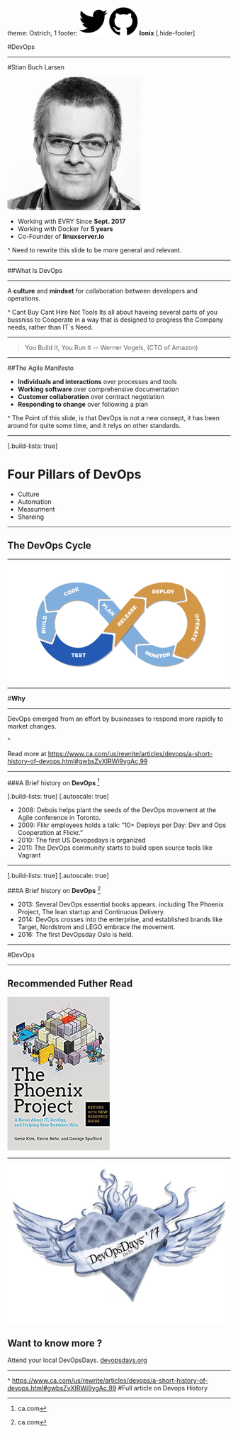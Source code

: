 theme: Ostrich, 1
footer: ![inline](assets/icon-twitter.png) ![inline](assets/icon-github.png) **lonix**
[.hide-footer] 

#DevOps

--- 

#Stian Buch Larsen

![inline](assets/person-stian.jpg) 

+ Working with EVRY Since **Sept. 2017**
+ Working with Docker for **5 years**
+ Co-Founder of **linuxserver.io**

^  Need to rewrite this slide to be more general and relevant.

---

##What Is DevOps

---

A **culture** and **mindset** for collaboration between developers and operations.

^ Cant Buy
Cant Hire
Not Tools
Its all about haveing several parts of you bussniss to Cooperate in a way that is designed to progress the Company needs, rather than IT´s Need.

---

> You Build It, You Run It
-- Werner Vogels, (CTO of Amazon)

---


##The Agile Manifesto

+ **Individuals and interactions** over processes and tools 
+ **Working software** over comprehensive documentation 
+ **Customer collaboration** over contract negotiation
+ **Responding to change** over following a plan

^ The Point of this slide, is that DevOps is not a new consept, it has been around for quite some time, and it relys on other standards.


---

[.build-lists: true]

# Four Pillars of DevOps

+ Culture
+ Automation
+ Measurment
+ Shareing

---

## The DevOps Cycle

---

![fit](assets/devops-cycle.png)

---

#**Why**

---

DevOps emerged from an effort by businesses to respond more rapidly to market changes. 


^

Read more at https://www.ca.com/us/rewrite/articles/devops/a-short-history-of-devops.html#gwbsZvXIRWi9ygAc.99

---

###A Brief history on **DevOps** [^1]

[.build-lists: true]
[.autoscale: true]

+ 2008: Debois helps plant the seeds of the DevOps movement at the Agile conference in Toronto.
+ 2009: Flikr employees holds a talk: “10+ Deploys per Day: Dev and Ops Cooperation at Flickr.” 
+ 2010: The first US Devopsdays is organized
+ 2011: The DevOps community starts to build open source tools like Vagrant 

---

[.build-lists: true]
[.autoscale: true]

###A Brief history on **DevOps** [^1]

+ 2013: Several DevOps essential books appears. including The Phoenix Project, The lean startup and Continuous Delivery.
+ 2014: DevOps crosses into the enterprise, and established brands like Target, Nordstrom and LEGO embrace the movement.
+ 2016: The first DevOpsday Oslo is held.

---

#DevOps



---

## Recommended Futher Read

![inline](assets/the-phoenix-project.jpg) 

---

![](assets/devopsdays-oslo-17.jpg)
## Want to know more ? 
Attend your local DevOpsDays.
[devopsdays.org](https://www.devopsdays.org/)

---


[^1]: ca.com


^
https://www.ca.com/us/rewrite/articles/devops/a-short-history-of-devops.html#gwbsZvXIRWi9ygAc.99 #Full article on Devops History